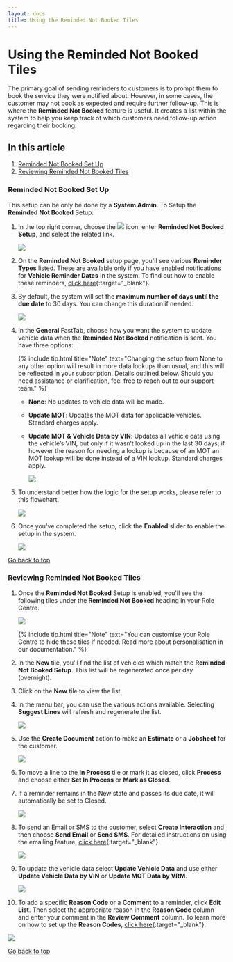```yaml
---
layout: docs
title: Using the Reminded Not Booked Tiles
---
```


<a name="top"></a>

# Using the Reminded Not Booked Tiles
The primary goal of sending reminders to customers is to prompt them to book the service they were notified about. However, in some cases, the customer may not book as expected and require further follow-up. This is where the **Reminded Not Booked** feature is useful. It creates a list within the system to help you keep track of which customers need follow-up action regarding their booking.

## In this article
1. [Reminded Not Booked Set Up](#reminded-not-booked-set-up)
2. [Reviewing Reminded Not Booked Tiles](#reviewing-reminded-not-booked-tiles)

### Reminded Not Booked Set Up
This setup can be only be done by a **System Admin**. To Setup the **Reminded Not Booked** Setup:
1. In the top right corner, choose the ![](media/search_icon.png) icon, enter **Reminded Not Booked Setup**, and select the related link.

   ![](media/garagehive-reminded-not-booked-setup1.png)

2. On the **Reminded Not Booked** setup page, you'll see various **Reminder Types** listed. These are available only if you have enabled notifications for **Vehicle Reminder Dates** in the system. To find out how to enable these reminders, [click here](/docs/garagehive-vehicle-date-reminders.html){:target="_blank"}.
3. By default, the system will set the **maximum number of days until the due date** to 30 days. You can change this duration if needed.

   ![](media/garagehive-reminded-not-booked-setup2.png)

4. In the **General** FastTab, choose how you want the system to update vehicle data when the **Reminded Not Booked** notification is sent. You have three options:

    {% include tip.html title="Note" text="Changing the setup from None to any other option will result in more data lookups than usual, and this will be reflected in your subscription. Details outlined below. Should you need assistance or clarification, feel free to reach out to our support team." %}

   - **None**: No updates to vehicle data will be made.
   - **Update MOT**: Updates the MOT data for applicable vehicles. Standard charges apply.
   - **Update MOT & Vehicle Data by VIN**: Updates all vehicle data using the vehicle’s VIN, but only if it wasn’t looked up in the last 30 days; if however the reason for needing a lookup is because of an MOT an MOT lookup will be done instead of a VIN lookup. Standard charges apply.

      ![](media/garagehive-reminded-not-booked-setup3.png)

5. To understand better how the logic for the setup works, please refer to this flowchart.

    ![](media/garagehive-reminded-not-booked-setup5.png) 

6. Once you've completed the setup, click the **Enabled** slider to enable the setup in the system.

   ![](media/garagehive-reminded-not-booked-setup4.png)


[Go back to top](#top)

### Reviewing Reminded Not Booked Tiles
1. Once the **Reminded Not Booked** Setup is enabled, you'll see the following tiles under the **Reminded Not Booked** heading in your Role Centre.

   ![](media/garagehive-reminded-not-booked-tiles1.png)

   {% include tip.html title="Note" text="You can customise your Role Centre to hide these tiles if needed. Read more about personalisation in our documentation." %}

2. In the **New** tile, you'll find the list of vehicles which match the **Reminded Not Booked Setup**. This list will be regenerated once per day (overnight).
3. Click on the **New** tile to view the list.
4. In the menu bar, you can use the various actions available. Selecting **Suggest Lines** will refresh and regenerate the list.

   ![](media/garagehive-reminded-not-booked-tiles2.png)

5. Use the **Create Document** action to make an **Estimate** or a **Jobsheet** for the customer.

   ![](media/garagehive-reminded-not-booked-tiles3.png)

6. To move a line to the **In Process** tile or mark it as closed, click **Process** and choose either **Set In Process** or **Mark as Closed**.
7. If a reminder remains in the New state and passes its due date, it will automatically be set to Closed. 

   ![](media/garagehive-reminded-not-booked-tiles4.png)

8. To send an Email or SMS to the customer, select **Create Interaction** and then choose **Send Email** or **Send SMS**. For detailed instructions on using the emailing feature, [click here](/docs/garagehive-using-emailing-feature.html#using-the-emailing-feature){:target="_blank"}.

   ![](media/garagehive-reminded-not-booked-tiles5.png)

9. To update the vehicle data select **Update Vehicle Data** and use either **Update Vehicle Data by VIN** or **Update MOT Data by VRM**.

   ![](media/garagehive-reminded-not-booked-tiles6.png)

10. To add a specific **Reason Code** or a **Comment** to a reminder, click **Edit List**. Then select the appropriate reason in the **Reason Code** column and enter your comment in the **Review Comment** column. To learn more on how to set up the **Reason Codes**, [click here](garagehive-service-reason-codes.html){:target="_blank"}.

   ![](media/garagehive-reminded-not-booked-tiles7.png)


[Go back to top](#top)

